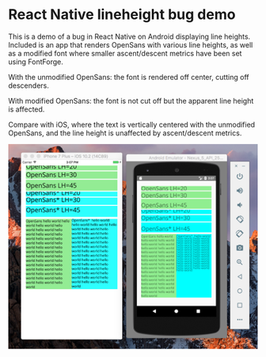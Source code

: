# React Native lineheight bug demo

This is a demo of a bug in React Native on Android displaying line heights. Included is an app that renders OpenSans with various line heights, as well as a modified font where smaller ascent/descent metrics have been set using FontForge.

With the unmodified OpenSans: the font is rendered off center, cutting off descenders.

With modified OpenSans: the font is not cut off but the apparent line height is affected.

Compare with iOS, where the text is vertically centered with the unmodified OpenSans, and the line height is unaffected by ascent/descent metrics.

![screenshot of discrepancy](./screenshot.png)
